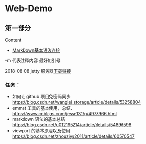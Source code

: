 # Web-Demo
## 第一部分
Content

* [MarkDown基本语法连接](https://www.jianshu.com/p/191d1e21f7ed)

-m 代表注释内容 最好加引号

2018-08-08
 jetty 服务器[下载链接](http://www.eclipse.org/jetty/download.html)
 
 ### 任务：
 
 * 如何让 github 项目免密码同步
  https://blog.csdn.net/wanglei_storage/article/details/53258804
  * emmet 工具的基本使用，总结、
  https://www.cnblogs.com/jesse131/p/4978966.html
  * markdown 语法的基本总结
  https://blog.csdn.net/u012195214/article/details/54896598
 *  viewport 的基本原理以及使用
  https://blog.csdn.net/zhouziyu2011/article/details/60570547



